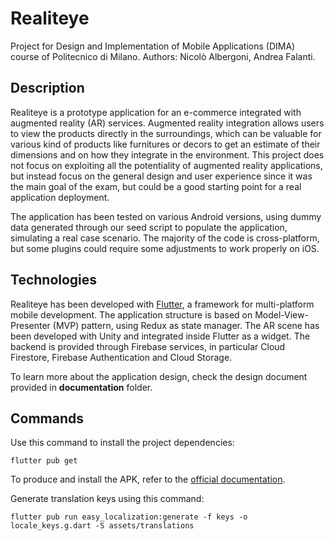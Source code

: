 # Realiteye

Project for Design and Implementation of Mobile Applications (DIMA) course of Politecnico di Milano.
Authors: Nicolò Albergoni, Andrea Falanti.

## Description

Realiteye is a prototype application for an e-commerce integrated with augmented reality (AR) services.
Augmented reality integration allows users to view the products directly in the surroundings, which can be valuable for various kind of products like furnitures or decors to get an estimate of their dimensions and on how they integrate in the environment.
This project does not focus on exploiting all the potentiality of augmented reality applications, but instead focus on the general design and user experience since it was the main goal of the exam, but could be a good starting point for a real application deployment.

The application has been tested on various Android versions, using dummy data generated through our seed script to populate the application, simulating a real case scenario. The majority of the code is cross-platform, but some plugins could require some adjustments to work properly on iOS.

## Technologies

Realiteye has been developed with [Flutter](https://flutter.dev/), a framework for multi-platform mobile development.
The application structure is based on Model-View-Presenter (MVP) pattern, using Redux as state manager.
The AR scene has been developed with Unity and integrated inside Flutter as a widget.
The backend is provided through Firebase services, in particular Cloud Firestore, Firebase Authentication and Cloud Storage.

To learn more about the application design, check the design document provided in __documentation__ folder.

## Commands

Use this command to install the project dependencies:
```
flutter pub get
```

To produce and install the APK, refer to the [official documentation](https://docs.flutter.dev/deployment/android).

Generate translation keys using this command:
```
flutter pub run easy_localization:generate -f keys -o locale_keys.g.dart -S assets/translations
```
